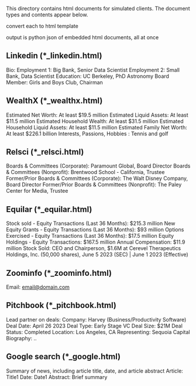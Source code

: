 This directory contains html documents for simulated clients. The document types and contents appear below.

convert each to html template

output is python json of embedded html documents, all at once

## Linkedin (*_linkedin.html)
Bio: 
Employment 1: Big Bank, Senior Data Scientist
Employment 2: Small Bank, Data Scientist
Education: UC Berkeley, PhD Astronomy
Board Member: Girls and Boys Club, Chairman

## WealthX (*_wealthx.html)
Estimated Net Worth: At least $19.5 million
Estimated Liquid Assets: At least $11.5 million
Estimated Household Wealth: At least $31.5 million
Estimated Household Liquid Assets: At least $11.5 million
Estimated Family Net Worth: At least $226.1 billion
Interests, Passions, Hobbies : Tennis and golf

## Relsci (*_relsci.html)
Boards & Committees (Corporate): Paramount Global, Board Director
Boards & Committees (Nonprofit): Brentwood School - California, Trustee
Former/Prior Boards & Committees (Corporate): The Walt Disney Company, Board Director
Former/Prior Boards & Committees (Nonprofit): The Paley Center for Media, Trustee

## Equilar (*_equilar.html)
Stock sold - Equity Transactions (Last 36 Months): $215.3 million
New Equity Grants - Equity Transactions (Last 36 Months): $93 million
Options Exercised - Equity Transactions (Last 36 Months): $17.5 million
Equity Holdings - Equity Transactions: $167.5 million
Annual Compensation: $11.9 million
Stock Sold: CEO and Chairperson, $1.6M at Cerevel Therapeutics Holdings, Inc. (50,000 shares), June 5 2023 (SEC) | June 1 2023 (Effective)

## Zoominfo (*_zoominfo.html)
Email: email@domain.com

## Pitchbook (*_pitchbook.html)
Lead partner on deals:
  Company: Harvey (Business/Productivity Software)
  Deal Date: April 26 2023
  Deal Type: Early Stage VC
  Deal Size: $21M
  Deal Status: Completed
  Location: Los Angeles, CA
  Representing: Sequoia Capital
Biography: ..

## Google search (*_google.html)
Summary of news, including article title, date, and article abstract
Article: Title1
Date: Date1
Abstract: Brief summary
